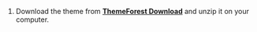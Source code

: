
1. Download the theme from [**ThemeForest Download**](https://themeforest.net/downloads) and unzip it on your computer.

